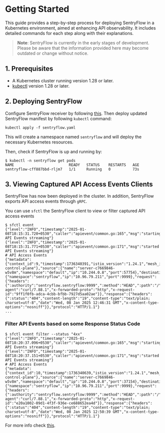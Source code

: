 # Getting Started

This guide provides a step-by-step process for deploying SentryFlow in a Kubernetes environment, aimed at enhancing API
observability. It includes detailed commands for each step along with their explanations.

> **Note**: SentryFlow is currently in the early stages of development. Please be aware that the information provided
> here may become outdated or change without notice.

## 1. Prerequisites

- A Kubernetes cluster running version 1.28 or later.
- [kubectl](https://kubernetes.io/docs/tasks/tools/#kubectl) version 1.28 or later.

## 2. Deploying SentryFlow

Configure SentryFlow receiver by following [this](receivers.md). Then deploy updated SentryFlow manifest by following
`kubectl` command:

```shell
kubectl apply -f sentryflow.yaml
```

This will create a namespace named `sentryflow` and will deploy the necessary Kubernetes resources.

Then, check if SentryFlow is up and running by:

```shell
$ kubectl -n sentryflow get pods
NAME                         READY   STATUS    RESTARTS   AGE
sentryflow-cff887bbd-rljm7   1/1     Running   0          73s
```

## 3. Viewing Captured API Access Events Clients

SentryFlow has now been deployed in the cluster. In addition, SentryFlow exports API access events through `gRPC`.

You can use `sfctl` the SentryFlow client to view or filter captured API access events

```shell
$ sfctl event
{"level":"INFO","timestamp":"2025-01-08T18:15:31.720+0530","caller":"apievent/common.go:165","msg":"starting API Events streaming"}
{"level":"INFO","timestamp":"2025-01-08T18:15:31.771+0530","caller":"apievent/common.go:171","msg":"started API Events streaming"}
# API Access Events
{"metadata":{"context_id":9,"timestamp":1736340391,"istio_version":"1.24.1","mesh_id":"cluster.local","node_name":"kind-control-plane"},"source":{"name":"server-c7669846-w5v8m","namespace":"default","ip":"10.244.0.8","port":57754},"destination":{"namespace":"sentryflow","ip":"10.96.79.211","port":9999},"request":{"headers":{":authority":"sentryflow.sentryflow:9999",":method":"HEAD",":path":"/",":scheme":"http","accept":"*/*","user-agent":"curl/7.88.1","x-forwarded-proto":"http","x-request-id":"9ff1f0fb-adca-4cbb-bfbb-7927d5aa02ae"}},"response":{"headers":{":status":"404","content-length":"19","content-type":"text/plain; charset=utf-8","date":"Wed, 08 Jan 2025 12:46:31 GMT","x-content-type-options":"nosniff"}},"protocol":"HTTP/1.1"}
...
```

### Filter API Events based on some Response Status Code

```shell
$ sfctl event filter --status "4xx"
{"level":"INFO","timestamp":"2025-01-08T18:20:37.096+0530","caller":"apievent/common.go:165","msg":"starting API Events streaming"}
{"level":"INFO","timestamp":"2025-01-08T18:20:37.151+0530","caller":"apievent/common.go:171","msg":"started API Events streaming"}
# API Access Events
{"metadata":{"context_id":10,"timestamp":1736340639,"istio_version":"1.24.1","mesh_id":"cluster.local","node_name":"kind-control-plane"},"source":{"name":"server-c7669846-w5v8m","namespace":"default","ip":"10.244.0.8","port":37154},"destination":{"namespace":"sentryflow","ip":"10.96.79.211","port":9999},"request":{"headers":{":authority":"sentryflow.sentryflow:9999",":method":"HEAD",":path":"/",":scheme":"http","accept":"*/*","user-agent":"curl/7.88.1","x-forwarded-proto":"http","x-request-id":"e20a1002-09d1-4f3f-936e-ce688652ea4d"}},"response":{"headers":{":status":"404","content-length":"19","content-type":"text/plain; charset=utf-8","date":"Wed, 08 Jan 2025 12:50:39 GMT","x-content-type-options":"nosniff"}},"protocol":"HTTP/1.1"}
```

For more info check [this](../sfctl/README.md).
